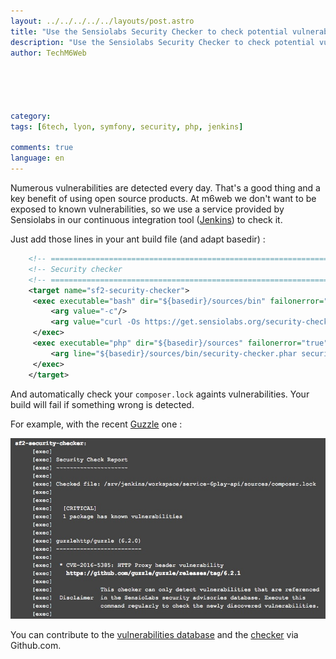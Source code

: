 ```yaml
---
layout: ../../../../../layouts/post.astro
title: "Use the Sensiolabs Security Checker to check potential vulnerabilities on Symfony projects"
description: "Use the Sensiolabs Security Checker to check potential vulnerabilities on Symfony projects"
author: TechM6Web
     

  
  
  
category:
tags: [6tech, lyon, symfony, security, php, jenkins]

comments: true
language: en
---
```


Numerous vulnerabilities are detected every day. That's a good thing and a key benefit of using open source products. At m6web we don't want to be exposed to known vulnerabilities, so we use a service provided by Sensiolabs in our continuous integration tool ([Jenkins](https://jenkins.io/)) to check it.
 
 
 
Just add those lines in your ant build file (and adapt basedir) :  
 
```xml
    <!-- =================================================================== -->
    <!-- Security checker                                                    -->
    <!-- =================================================================== -->
    <target name="sf2-security-checker">
     <exec executable="bash" dir="${basedir}/sources/bin" failonerror="true">
         <arg value="-c"/>
         <arg value="curl -Os https://get.sensiolabs.org/security-checker.phar" />
     </exec>
     <exec executable="php" dir="${basedir}/sources" failonerror="true">
         <arg line="${basedir}/sources/bin/security-checker.phar security:check composer.lock" />
     </exec>
    </target>
```

And automatically check your `composer.lock` againts vulnerabilities. Your build will fail if something wrong is detected. 

For example, with the recent [Guzzle](https://security.sensiolabs.org/database?package=guzzlehttp/guzzle) one : 

![guzzle](checker.jpg)

You can contribute to the [vulnerabilities database](https://github.com/FriendsOfPHP/security-advisories) and the [checker](https://github.com/sensiolabs/security-checker) via Github.com.

